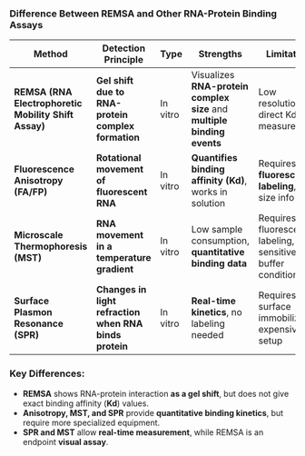 ### **Difference Between REMSA and Other RNA-Protein Binding Assays**  

| **Method**          | **Detection Principle**        | **Type** | **Strengths** | **Limitations** |
|---------------------|-----------------------------|----------|---------------|----------------|
| **REMSA (RNA Electrophoretic Mobility Shift Assay)** | **Gel shift due to RNA-protein complex formation** | In vitro | Visualizes **RNA-protein complex size** and **multiple binding events** | Low resolution, no direct Kd measurement |
| **Fluorescence Anisotropy (FA/FP)** | **Rotational movement of fluorescent RNA** | In vitro | **Quantifies binding affinity (Kd)**, works in solution | Requires **fluorescent labeling**, no size info |
| **Microscale Thermophoresis (MST)** | **RNA movement in a temperature gradient** | In vitro | Low sample consumption, **quantitative binding data** | Requires fluorescent labeling, sensitive to buffer conditions |
| **Surface Plasmon Resonance (SPR)** | **Changes in light refraction when RNA binds protein** | In vitro | **Real-time kinetics**, no labeling needed | Requires surface immobilization, expensive setup |

### **Key Differences:**  
- **REMSA** shows RNA-protein interaction **as a gel shift**, but does not give exact binding affinity (**Kd**) values.  
- **Anisotropy, MST, and SPR** provide **quantitative binding kinetics**, but require more specialized equipment.  
- **SPR and MST** allow **real-time measurement**, while REMSA is an endpoint **visual assay**.  